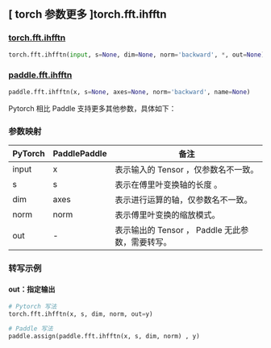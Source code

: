 ## [ torch 参数更多 ]torch.fft.ihfftn

### [torch.fft.ihfftn](https://pytorch.org/docs/stable/generated/torch.fft.ihfftn.html?highlight=torch+fft+ihfftn#torch.fft.ihfftn)

```python
torch.fft.ihfftn(input, s=None, dim=None, norm='backward', *, out=None)
```

### [paddle.fft.ihfftn](https://www.paddlepaddle.org.cn/documentation/docs/zh/api/paddle/fft/ihfftn_cn.html)

```python
paddle.fft.ihfftn(x, s=None, axes=None, norm='backward', name=None)
```

Pytorch 相比 Paddle 支持更多其他参数，具体如下：

### 参数映射

| PyTorch                             | PaddlePaddle | 备注                                                                    |
| ----------------------------------- | ------------ | ----------------------------------------------------------------------- |
| input     | x           | 表示输入的 Tensor ，仅参数名不一致。                         |
| s     | s           | 表示在傅里叶变换轴的长度 。                         |
| dim       | axes        | 表示进行运算的轴，仅参数名不一致。                           |
| norm     | norm           | 表示傅里叶变换的缩放模式。                         |
| out           | -      | 表示输出的 Tensor ， Paddle 无此参数，需要转写。         |

###  转写示例
#### out：指定输出
```python
# Pytorch 写法
torch.fft.ihfftn(x, s, dim, norm, out=y)

# Paddle 写法
paddle.assign(paddle.fft.ihfftn(x, s, dim, norm) , y)
```
